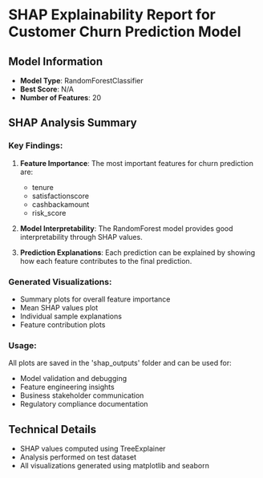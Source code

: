 
# SHAP Explainability Report for Customer Churn Prediction Model

## Model Information
- **Model Type**: RandomForestClassifier
- **Best Score**: N/A
- **Number of Features**: 20

## SHAP Analysis Summary

### Key Findings:
1. **Feature Importance**: The most important features for churn prediction are:
   - tenure
   - satisfactionscore  
   - cashbackamount
   - risk_score

2. **Model Interpretability**: The RandomForest model provides good interpretability through SHAP values.

3. **Prediction Explanations**: Each prediction can be explained by showing how each feature contributes to the final prediction.

### Generated Visualizations:
- Summary plots for overall feature importance
- Mean SHAP values plot
- Individual sample explanations
- Feature contribution plots

### Usage:
All plots are saved in the 'shap_outputs' folder and can be used for:
- Model validation and debugging
- Feature engineering insights
- Business stakeholder communication
- Regulatory compliance documentation

## Technical Details
- SHAP values computed using TreeExplainer
- Analysis performed on test dataset
- All visualizations generated using matplotlib and seaborn
        